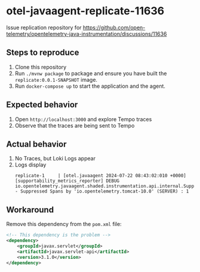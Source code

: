 # otel-javaagent-replicate-11636

Issue replication repository for https://github.com/open-telemetry/opentelemetry-java-instrumentation/discussions/11636

## Steps to reproduce

1. Clone this repository
2. Run `./mvnw package` to package and ensure you have built the `replicate:0.0.1-SNAPSHOT` image.
3. Run `docker-compose up` to start the application and the agent.

## Expected behavior

1. Open `http://localhost:3000` and explore Tempo traces
2. Observe that the traces are being sent to Tempo

## Actual behavior

1. No Traces, but Loki Logs appear
2. Logs display 
   ```
   replicate-1     | [otel.javaagent 2024-07-22 08:43:02:010 +0000] [supportability_metrics_reporter] DEBUG io.opentelemetry.javaagent.shaded.instrumentation.api.internal.SupportabilityMetrics - Suppressed Spans by 'io.opentelemetry.tomcat-10.0' (SERVER) : 1
   ```

## Workaround

Remove this dependency from the `pom.xml` file:

```xml
<!-- This dependency is the problem -->
<dependency>
    <groupId>javax.servlet</groupId>
    <artifactId>javax.servlet-api</artifactId>
    <version>3.1.0</version>
</dependency>
```
